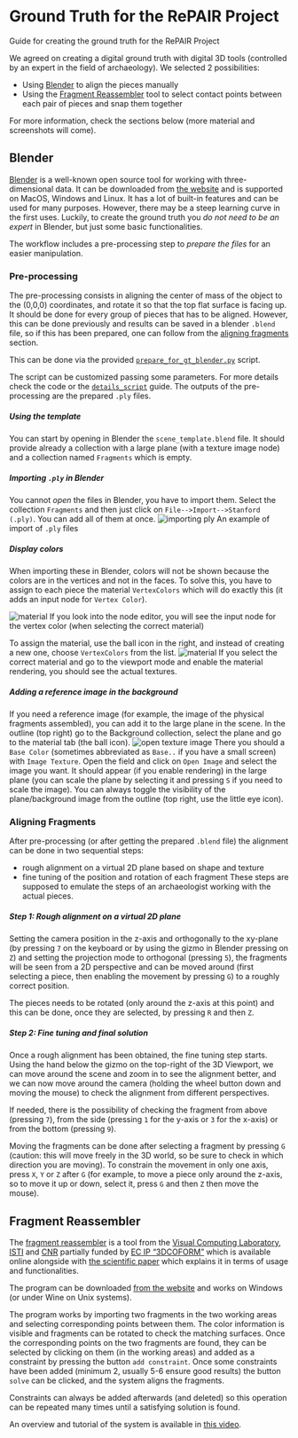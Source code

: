 # Ground Truth for the RePAIR Project
Guide for creating the ground truth for the RePAIR Project

We agreed on creating a digital ground truth with digital 3D tools (controlled by an expert in the field of archaeology).
We selected 2 possibilities:
- Using [Blender](#blender) to align the pieces manually
- Using the [Fragment Reassembler](#fragment-reassembler) tool to select contact points between each pair of pieces and snap them together

For more information, check the sections below (more material and screenshots will come).

## Blender
[Blender](https://www.blender.org/) is a well-known open source tool for working with three-dimensional data.
It can be downloaded from [the website](https://www.blender.org/download/) and is supported on MacOS, Windows and Linux.
It has a lot of built-in features and can be used for many purposes.
However, there may be a steep learning curve in the first uses.
Luckily, to create the ground truth you *do not need to be an expert* in Blender, but just some basic functionalities.

The workflow includes a pre-processing step to *prepare the files* for an easier manipulation.

### Pre-processing
The pre-processing consists in aligning the center of mass of the object to the (0,0,0) coordinates, and rotate it so that the top flat surface is facing up.
It should be done for every group of pieces that has to be aligned. However, this can be done previously and results can be saved in a blender `.blend` file, so if this has been prepared, one can follow from the [aligning fragments](#aligning-fragments) section.

This can be done via the provided [`prepare_for_gt_blender.py`](https://github.com/RePAIRProject/repair_ground_truth/blob/main/prepare_for_gt_blender.py) script.

The script can be customized passing some parameters. For more details check the code or the [`details_script`](https://github.com/RePAIRProject/repair_ground_truth/blob/main/details_script.md) guide.
The outputs of the pre-processing are the prepared `.ply` files.

##### Using the template
You can start by opening in Blender the `scene_template.blend` file. It should provide already a collection with a large plane (with a texture image node) and a collection named `Fragments` which is empty.

##### Importing `.ply` in Blender
You cannot *open* the files in Blender, you have to import them.
Select the collection `Fragments` and then just click on `File-->Import-->Stanford (.ply)`. You can add all of them at once.
![importing ply](imgs/import_ply.png)
An example of import of `.ply` files

##### Display colors
When importing these in Blender, colors will not be shown because the colors are in the vertices and not in the faces.
To solve this, you have to assign to each piece the material `VertexColors` which will do exactly this (it adds an input node for `Vertex Color`).

![material](imgs/material_color_vertex.png)
If you look into the node editor, you will see the input node for the vertex color (when selecting the correct material)

To assign the material, use the ball icon in the right, and instead of creating a new one, choose `VertexColors` from the list.
![material](imgs/select_material.png)
If you select the correct material and go to the viewport mode and enable the material rendering, you should see the actual textures.

##### Adding a reference image in the background

If you need a reference image (for example, the image of the physical fragments assembled), you can add it to the large plane in the scene.
In the outline (top right) go to the Background collection, select the plane and go to the material tab (the ball icon).
![open texture image](imgs/open_image.png)
There you should a `Base Color` (sometimes abbreviated as `Base..` if you have a small screen) with `Image Texture`. Open the field and click on `Open Image` and select the image you want.
It should appear (if you enable rendering) in the large plane (you can scale the plane by selecting it and pressing `S` if you need to scale the image). You can always toggle the visibility of the plane/background image from the outline (top right, use the little eye icon).

### Aligning Fragments
After pre-processing (or after getting the prepared `.blend` file) the alignment can be done in two sequential steps:
- rough alignment on a virtual 2D plane based on shape and texture
- fine tuning of the position and rotation of each fragment
These steps are supposed to emulate the steps of an archaeologist working with the actual pieces.

##### Step 1: Rough alignment on a virtual 2D plane
Setting the camera position in the z-axis and orthogonally to the xy-plane (by pressing `7` on the keyboard or by using the gizmo in Blender pressing on `Z`) and setting the projection mode to orthogonal (pressing `5`), the fragments will be seen from a 2D perspective and can be moved around (first selecting a piece, then enabling the movement by pressing `G`) to a roughly correct position.

The pieces needs to be rotated (only around the z-axis at this point) and this can be done, once they are selected, by pressing `R` and then `Z`.

##### Step 2: Fine tuning and final solution
Once a rough alignment has been obtained, the fine tuning step starts. Using the hand below the gizmo on the top-right of the 3D Viewport, we can move around the scene and zoom in to see the alignment better, and we can now move around the camera (holding the wheel button down and moving the mouse) to check the alignment from different perspectives.

If needed, there is the possibility of checking the fragment from above (pressing `7`), from the side (pressing `1` for the y-axis or `3` for the x-axis) or from the bottom (pressing `9`).

Moving the fragments can be done after selecting a fragment by pressing `G` (caution: this will move freely in the 3D world, so be sure to check in which direction you are moving). To constrain the movement in only one axis, press `X`, `Y` or `Z` after `G` (for example, to move a piece only around the z-axis, so to move it up or down, select it, press `G` and then `Z` then move the mouse).

## Fragment Reassembler
The [fragment reassembler](http://vcg.isti.cnr.it/~pietroni/reassembly/index.html) is a tool from the [Visual Computing Laboratory](http://vcg.isti.cnr.it/), [ISTI](https://www.isti.cnr.it/en/) and [CNR](https://www.cnr.it/) partially funded by [EC IP “3DCOFORM”](https://www.3d-coform.eu/) which is available online alongside with [the scientific paper](http://vcg.isti.cnr.it/Publications/2013/PPCS13/reassembly_DH13_final.pdf) which explains it in terms of usage and functionalities.

The program can be downloaded [from the website](http://vcg.isti.cnr.it/~pietroni/reassembly/download.html) and works on Windows (or under Wine on Unix systems).

The program works by importing two fragments in the two working areas and selecting corresponding points between them. The color information is visible and fragments can be rotated to check the matching surfaces.
Once the corresponding points on the two fragments are found, they can be selected by clicking on them (in the working areas) and added as a constraint by pressing the button `add constraint`. Once some constraints have been added (minimum 2, usually 5-6 ensure good results) the button `solve` can be clicked, and the system aligns the fragments.

Constraints can always be added afterwards (and deleted) so this operation can be repeated many times until a satisfying solution is found.

An overview and tutorial of the system is available in [this video](https://www.youtube.com/watch?v=wn9_b9YZhU0).
